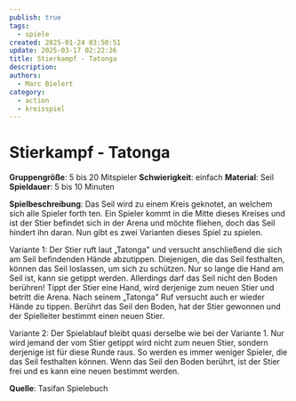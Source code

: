 ```yaml
---
publish: true
tags:
  - spiele
created: 2025-01-24 03:50:51
update: 2025-03-17 02:22:26
title: Stierkampf - Tatonga
description: 
authors:
  - Marc Bielert
category:
  - action
  - kreisspiel
---
```


# Stierkampf - Tatonga

**Gruppengröße**: 5 bis 20 Mitspieler
**Schwierigkeit**: einfach
**Material**: Seil
**Spieldauer**: 5 bis 10 Minuten

**Spielbeschreibung**:
Das Seil wird zu einem Kreis geknotet, an welchem sich alle Spieler forth ten. Ein Spieler kommt in die Mitte dieses Kreises und ist der Stier befindet sich in der Arena und möchte fliehen, doch das Seil hindert ihn daran. Nun gibt es zwei Varianten dieses Spiel zu spielen.

Variante 1: Der Stier ruft laut „Tatonga" und versucht anschließend die sich am Seil befindenden Hände abzutippen. Diejenigen, die das Seil festhalten, können das Seil loslassen, um sich zu schützen. Nur so lange die Hand am Seil ist, kann sie getippt werden. Allerdings darf das Seil nicht den Boden berühren! Tippt der Stier eine Hand, wird derjenige zum neuen Stier und betritt die Arena. Nach seinem „Tatonga" Ruf versucht auch er wieder Hände zu tippen. Berührt das Seil den Boden, hat der Stier gewonnen und der Spielleiter bestimmt einen neuen Stier.

Variante 2: Der Spielablauf bleibt quasi derselbe wie bei der Variante 1. Nur wird jemand der vom Stier getippt wird nicht zum neuen Stier, sondern derjenige ist für diese Runde raus. So werden es immer weniger Spieler, die das Seil festhalten können. Wenn das Seil den Boden berührt, ist der Stier frei und es kann eine neuen bestimmt werden.

**Quelle**:
Tasifan Spielebuch
